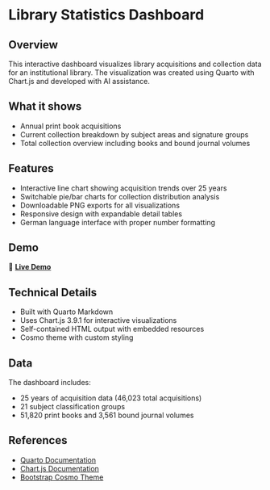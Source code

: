 # Library Statistics Dashboard

## Overview

This interactive dashboard visualizes library acquisitions and collection data for an institutional library. The visualization was created using Quarto with Chart.js and developed with AI assistance.

## What it shows

- Annual print book acquisitions
- Current collection breakdown by subject areas and signature groups
- Total collection overview including books and bound journal volumes

## Features

- Interactive line chart showing acquisition trends over 25 years
- Switchable pie/bar charts for collection distribution analysis
- Downloadable PNG exports for all visualizations
- Responsive design with expandable detail tables
- German language interface with proper number formatting

## Demo

🔗 **[Live Demo](https://thomasgerdes.github.io/library-statistics/)**

## Technical Details

- Built with Quarto Markdown
- Uses Chart.js 3.9.1 for interactive visualizations
- Self-contained HTML output with embedded resources
- Cosmo theme with custom styling

## Data

The dashboard includes:
- 25 years of acquisition data (46,023 total acquisitions)
- 21 subject classification groups
- 51,820 print books and 3,561 bound journal volumes

## References

- [Quarto Documentation](https://quarto.org/)
- [Chart.js Documentation](https://www.chartjs.org/docs/)
- [Bootstrap Cosmo Theme](https://bootswatch.com/cosmo/)
